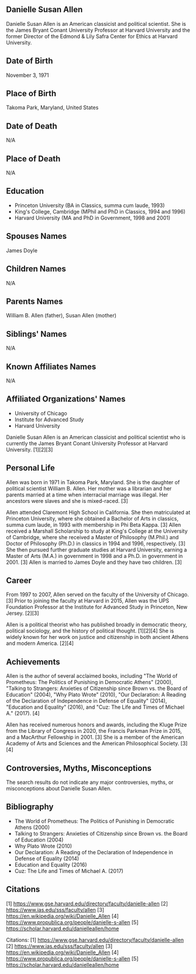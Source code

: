 ## Danielle Susan Allen

Danielle Susan Allen is an American classicist and political scientist. She is the James Bryant Conant University Professor at Harvard University and the former Director of the Edmond & Lily Safra Center for Ethics at Harvard University.

## Date of Birth
November 3, 1971

## Place of Birth
Takoma Park, Maryland, United States

## Date of Death
N/A

## Place of Death
N/A

## Education
- Princeton University (BA in Classics, summa cum laude, 1993)
- King's College, Cambridge (MPhil and PhD in Classics, 1994 and 1996)
- Harvard University (MA and PhD in Government, 1998 and 2001)

## Spouses Names
James Doyle

## Children Names
N/A

## Parents Names
William B. Allen (father), Susan Allen (mother)

## Siblings' Names
N/A

## Known Affiliates Names
N/A

## Affiliated Organizations' Names
- University of Chicago
- Institute for Advanced Study
- Harvard University

Danielle Susan Allen is an American classicist and political scientist who is currently the James Bryant Conant University Professor at Harvard University. [1][2][3]

## Personal Life
Allen was born in 1971 in Takoma Park, Maryland. She is the daughter of political scientist William B. Allen. Her mother was a librarian and her parents married at a time when interracial marriage was illegal. Her ancestors were slaves and she is mixed-raced. [3]

Allen attended Claremont High School in California. She then matriculated at Princeton University, where she obtained a Bachelor of Arts in classics, summa cum laude, in 1993 with membership in Phi Beta Kappa. [3] Allen received a Marshall Scholarship to study at King's College at the University of Cambridge, where she received a Master of Philosophy (M.Phil.) and Doctor of Philosophy (Ph.D.) in classics in 1994 and 1996, respectively. [3] She then pursued further graduate studies at Harvard University, earning a Master of Arts (M.A.) in government in 1998 and a Ph.D. in government in 2001. [3] Allen is married to James Doyle and they have two children. [3]

## Career
From 1997 to 2007, Allen served on the faculty of the University of Chicago. [3] Prior to joining the faculty at Harvard in 2015, Allen was the UPS Foundation Professor at the Institute for Advanced Study in Princeton, New Jersey. [2][3] 

Allen is a political theorist who has published broadly in democratic theory, political sociology, and the history of political thought. [1][2][4] She is widely known for her work on justice and citizenship in both ancient Athens and modern America. [2][4]

## Achievements
Allen is the author of several acclaimed books, including "The World of Prometheus: The Politics of Punishing in Democratic Athens" (2000), "Talking to Strangers: Anxieties of Citizenship since Brown vs. the Board of Education" (2004), "Why Plato Wrote" (2010), "Our Declaration: A Reading of the Declaration of Independence in Defense of Equality" (2014), "Education and Equality" (2016), and "Cuz: The Life and Times of Michael A." (2017). [4]

Allen has received numerous honors and awards, including the Kluge Prize from the Library of Congress in 2020, the Francis Parkman Prize in 2015, and a MacArthur Fellowship in 2001. [3] She is a member of the American Academy of Arts and Sciences and the American Philosophical Society. [3][4]

## Controversies, Myths, Misconceptions
The search results do not indicate any major controversies, myths, or misconceptions about Danielle Susan Allen.

## Bibliography
- The World of Prometheus: The Politics of Punishing in Democratic Athens (2000)
- Talking to Strangers: Anxieties of Citizenship since Brown vs. the Board of Education (2004) 
- Why Plato Wrote (2010)
- Our Declaration: A Reading of the Declaration of Independence in Defense of Equality (2014)
- Education and Equality (2016)
- Cuz: The Life and Times of Michael A. (2017)

## Citations
[1] https://www.gse.harvard.edu/directory/faculty/danielle-allen
[2] https://www.ias.edu/sss/faculty/allen
[3] https://en.wikipedia.org/wiki/Danielle_Allen
[4] https://www.propublica.org/people/danielle-s-allen
[5] https://scholar.harvard.edu/danielleallen/home

Citations:
[1] https://www.gse.harvard.edu/directory/faculty/danielle-allen
[2] https://www.ias.edu/sss/faculty/allen
[3] https://en.wikipedia.org/wiki/Danielle_Allen
[4] https://www.propublica.org/people/danielle-s-allen
[5] https://scholar.harvard.edu/danielleallen/home
